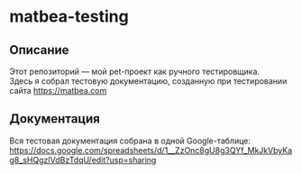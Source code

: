 # matbea-testing
## Описание
Этот репозиторий — мой pet-проект как ручного тестировщика.  
Здесь я собрал тестовую документацию, созданную при тестировании сайта https://matbea.com 

## Документация
Вся тестовая документация собрана в одной Google-таблице:  
https://docs.google.com/spreadsheets/d/1__ZzOnc8gU8g3QYf_MkJkVbyKag8_sHQgzIVdBzTdqU/edit?usp=sharing

